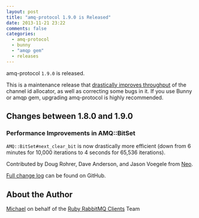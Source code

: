 ```yaml
---
layout: post
title: "amq-protocol 1.9.0 is Released"
date: 2013-11-21 23:22
comments: false
categories:
  - amq-protocol
  - bunny
  - "amqp gem"
  - releases
---
```



amq-protocol `1.9.0` is released.

This is a maintenance release that [drastically improves
throughput](https://github.com/ruby-amqp/amq-protocol/pull/35) of the
channel id allocator, as well as correcting some bugs in it. If you
use Bunny or amqp gem, upgrading amq-protocol is highly recommended.


## Changes between 1.8.0 and 1.9.0

### Performance Improvements in AMQ::BitSet

`AMQ::BitSet#next_clear_bit` is now drastically more efficient
(down from 6 minutes for 10,000 iterations to 4 seconds for 65,536 iterations).

Contributed by Doug Rohrer, Dave Anderson, and Jason Voegele from
[Neo](http://www.neo.com).


[Full change log](https://github.com/ruby-amqp/amq-protocol/blob/master/ChangeLog.md) can be found on GitHub.


## About the Author

[Michael](http://twitter.com/michaelklishin) on behalf of the [Ruby RabbitMQ Clients](http://github.com/ruby-amqp) Team
